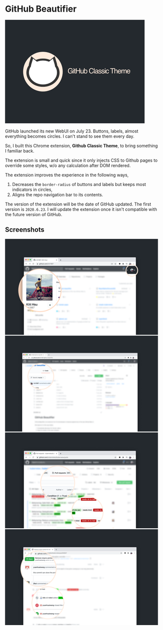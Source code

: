 # GitHub Beautifier
<img src="https://github.com/kitt1987/github-beautifier/blob/master/doc/img/promo.png?raw=true" style="zoom:50%;" />

GitHub launched its new WebUI on July 23. Buttons, labels, almost everything becomes circles. I can't stand to see them every day.

So, I built this Chrome extension, **Github Classic Theme**, to bring something I familiar back.

The extension is small and quick since it only injects CSS to Github pages to override some styles, w/o any calculation after DOM rendered.



The extension improves the experience in the following ways,

1. Decreases the `border-radius` of buttons and labels but keeps most indicators in circles,
2. Aligns the repo navigation bar to its contents.



The version of the extension will be the date of GitHub updated. The first version is `2020.6.23`. I will update the extension once it isn't compatible with the future version of GitHub.



## Screenshots
<img src="https://github.com/kitt1987/github-beautifier/blob/master/doc/img/screenshot1.png?raw=true" style="zoom:50%;" />

<img src="https://github.com/kitt1987/github-beautifier/blob/master/doc/img/screenshot2.png?raw=true" style="zoom:50%;" />

<img src="https://github.com/kitt1987/github-beautifier/blob/master/doc/img/screenshot3.png?raw=true" style="zoom:50%;" />

<img src="https://github.com/kitt1987/github-beautifier/blob/master/doc/img/screenshot4.png?raw=true" style="zoom:50%;" />